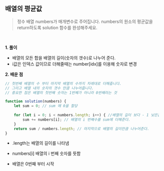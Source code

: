 ## 배열의 평균값

> 정수 배열 numbers가 매개변수로 주어집니다. numbers의 원소의 평균값을 return하도록 solution 함수를 완성해주세요.

<br>

**1. 풀이**

- 배열의 모든 합을 배열의 길이(숫자의 갯수)로 나누어 준다.
- i값은 인덱스 값이므로 더해줄때는 number[idx]를 이용해 숫자로 변경 

**2. 배운 점**
```javascript
// 첫번째 배열의 수 부터 마지막 배열의 수까지 차례대로 더해줍니다.
// 그리고 배열 내의 숫자의 갯수 만큼 나누어줍니다.
// 중요한 점은 배열의 첫번째 숫자는 1번째가 아니라 0번째라는 것

function solution(numbers) {
    let sum = 0; // sum 에 0을 할당
    
    for (let i = 0; i < numbers.length; i++) { //배열의 길이 보다 - 1 낮은값만큼 반복
        sum += numbers[i]; // 배열의 i 번째수를 sum에 더해준다.
    }
    return sum / numbers.length; // 마지막으로 배열의 길이만큼 나누어준다.
}
```
- .length는 배열의 길이를 나타냄

- numbers[i] 배열의 i 번째 숫자를 뜻함

- 배열은 0번째 부터 시작 